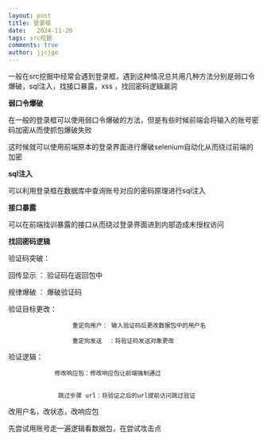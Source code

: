 ```yaml
---
layout: post
title: 登录框
date:   2024-11-20
tags: src挖掘
comments: true
author: jjcjgo
---
```

 
一般在src挖掘中经常会遇到登录框，遇到这种情况总共用几种方法分别是弱口令爆破，sql注入，找接口暴露，xss ，找回密码逻辑漏洞




**弱口令爆破**

在一般的登录框可以使用弱口令爆破的方法，但是有些时候前端会将输入的账号密码加密从而使抓包爆破失败    



这时候就可以使用前端原本的登录界面进行爆破selenium自动化从而绕过前端的加密


**sql注入**

可以利用登录框在数据库中查询账号对应的密码原理进行sql注入


**接口暴露**

可以在前端找训暴露的接口从而绕过登录界面进到内部造成未授权访问

**找回密码逻辑**

验证码突破：   

回传显示 ： 验证码在返回包中
                     
                     
  规律爆破 ： 爆破验证码

验证目标更改： 
                      
                      重定向用户： 输入验证码后更改数据包中的用户名

                      重定向发送  ：将验证码发送对象更改

验证逻辑： 
                 
                 修改响应包：修改响应包让前端强制通过

                 
                  跳过步骤 url：将验证之后的url提前访问跳过验证
         

改用户名，改状态，改响应包

先尝试用账号走一遍逻辑看数据包，在尝试攻击点



